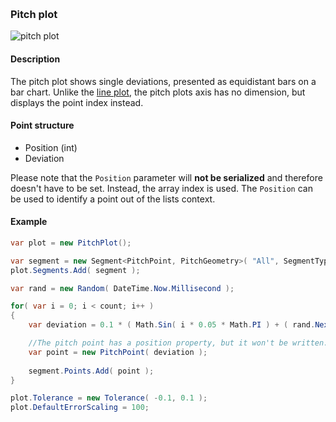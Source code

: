 [preview]: gfx/Pitch.png "Pitch plot"
<br/>
### Pitch plot

![pitch plot][preview]

#### Description

The pitch plot shows single deviations, presented as equidistant bars on a bar chart. Unlike the [line plot](Line.md), the pitch plots axis has no dimension, but displays the point index instead.

#### Point structure

* Position (int)
* Deviation

Please note that the `Position` parameter will __not be serialized__ and therefore doesn't have to be set. Instead, the array index is used. The `Position` can be used to identify a point out of the lists context.

#### Example

```csharp
var plot = new PitchPlot();

var segment = new Segment<PitchPoint, PitchGeometry>( "All", SegmentTypes.Line );
plot.Segments.Add( segment );

var rand = new Random( DateTime.Now.Millisecond );

for( var i = 0; i < count; i++ )
{
	var deviation = 0.1 * ( Math.Sin( i * 0.05 * Math.PI ) + ( rand.NextDouble() - 0.5 ) * 0.5 );

	//The pitch point has a position property, but it won't be written. Instead, the point order matters.
	var point = new PitchPoint( deviation );
	
	segment.Points.Add( point );
}

plot.Tolerance = new Tolerance( -0.1, 0.1 );
plot.DefaultErrorScaling = 100;
```
<br/>
<br/>
